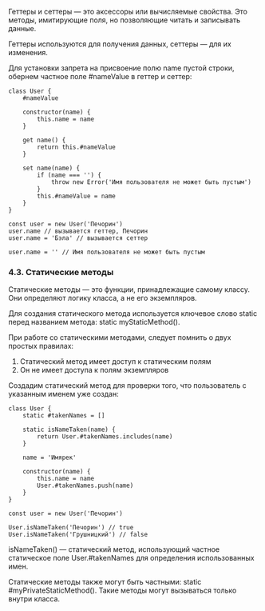 Геттеры и сеттеры — это аксессоры или вычисляемые свойства. Это методы, имитирующие поля, но позволяющие читать и записывать данные.  
  
Геттеры используются для получения данных, сеттеры — для их изменения.  
  
Для установки запрета на присвоение полю name пустой строки, обернем частное поле #nameValue в геттер и сеттер:  
  

```
class User {
    #nameValue

    constructor(name) {
        this.name = name
    }

    get name() {
        return this.#nameValue
    }

    set name(name) {
        if (name === '') {
            throw new Error('Имя пользователя не может быть пустым')
        }
        this.#nameValue = name
    }
}

const user = new User('Печорин')
user.name // вызывается геттер, Печорин
user.name = 'Бэла' // вызывается сеттер

user.name = '' // Имя пользователя не может быть пустым
```

  

### 4.3. Статические методы

  
Статические методы — это функции, принадлежащие самому классу. Они определяют логику класса, а не его экземпляров.  
  
Для создания статического метода используется ключевое слово static перед названием метода: static myStaticMethod().  
  
При работе со статическими методами, следует помнить о двух простых правилах:  
  

1.  Статический метод имеет доступ к статическим полям
2.  Он не имеет доступа к полям экземпляров

  
Создадим статический метод для проверки того, что пользователь с указанным именем уже создан:  
  

```
class User {
    static #takenNames = []

    static isNameTaken(name) {
        return User.#takenNames.includes(name)
    }

    name = 'Имярек'

    constructor(name) {
        this.name = name
        User.#takenNames.push(name)
    }
}

const user = new User('Печорин')

User.isNameTaken('Печорин') // true
User.isNameTaken('Грушницкий') // false
```

  
isNameTaken() — статический метод, использующий частное статическое поле User.#takenNames для определения использованных имен.  
  
Статические методы также могут быть частными: static #myPrivateStaticMethod(). Такие методы могут вызываться только внутри класса.